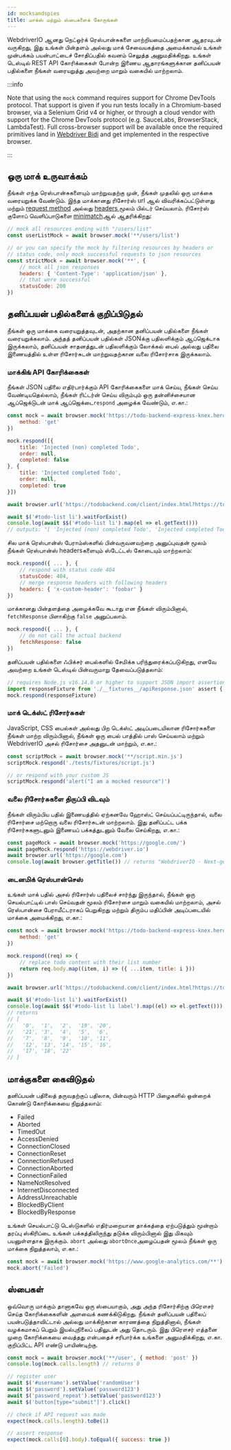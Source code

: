 ```yaml
---
id: mocksandspies
title: மாக்ஸ் மற்றும் ஸ்பைகளைக் கோருங்கள்
---
```


WebdriverIO ஆனது நெட்ஒர்க் ரெஸ்பான்சுகளை மாற்றியமைப்பதற்கான ஆதரவுடன் வருகிறது, இது உங்கள் பின்தளம் அல்லது மாக் சேவையகத்தை அமைக்காமல் உங்கள் முன்பக்கம் பயன்பாட்டைச் சோதிப்பதில் கவனம் செலுத்த அனுமதிக்கிறது. உங்கள் டெஸ்டில் REST API கோரிக்கைகள் போன்ற இணைய ஆதாரங்களுக்கான தனிப்பயன் பதில்களை நீங்கள் வரையறுத்து அவற்றை மாறும் வகையில் மாற்றலாம்.

:::info

Note that using the `mock` command requires support for Chrome DevTools protocol. That support is given if you run tests locally in a Chromium-based browser, via a Selenium Grid v4 or higher, or through a cloud vendor with support for the Chrome DevTools protocol (e.g. SauceLabs, BrowserStack, LambdaTest). Full cross-browser support will be available once the required primitives land in [Webdriver Bidi](https://wpt.fyi/results/webdriver/tests/bidi/network?label=experimental&label=master&aligned) and get implemented in the respective browser.

:::

## ஒரு மாக் உருவாக்கம்

நீங்கள் எந்த ரெஸ்பான்சுகளையும் மாற்றுவதற்கு முன், நீங்கள் முதலில் ஒரு மாக்கை வரையறுக்க வேண்டும். இந்த மாக்கானது ரிசோர்ஸ் url ஆல் விவரிக்கப்பட்டுள்ளது மற்றும் [request method](https://developer.mozilla.org/en-US/docs/Web/HTTP/Methods) அல்லது [ headers ](https://developer.mozilla.org/en-US/docs/Web/HTTP/Headers)மூலம் பில்டர் செய்யலாம். ரிசோர்ஸ் குளோப் வெளிப்பாடுகளை [minimatch](https://www.npmjs.com/package/minimatch)ஆல் ஆதரிக்கிறது:

```js
// mock all resources ending with "/users/list"
const userListMock = await browser.mock('**/users/list')

// or you can specify the mock by filtering resources by headers or
// status code, only mock successful requests to json resources
const strictMock = await browser.mock('**', {
    // mock all json responses
    headers: { 'Content-Type': 'application/json' },
    // that were successful
    statusCode: 200
})
```

## தனிப்பயன் பதில்களைக் குறிப்பிடுதல்

நீங்கள் ஒரு மாக்கை வரையறுத்தவுடன், அதற்கான தனிப்பயன் பதில்களை நீங்கள் வரையறுக்கலாம். அந்தத் தனிப்பயன் பதில்கள் JSONக்கு பதிலளிக்கும் ஆப்ஜெக்டாக இருக்கலாம், தனிப்பயன் சாதனத்துடன் பதிலளிக்கும் லோக்கல் பைல் அல்லது பதிலை இணையத்தில் உள்ள ரிசோர்சுடன் மாற்றுவதற்கான வலை ரிசோர்சாக இருக்கலாம்.

### மாக்கிங் API கோரிக்கைகள்

நீங்கள் JSON பதிலை எதிர்பார்க்கும் API கோரிக்கைகளை மாக் செய்ய, நீங்கள் செய்ய வேண்டியதெல்லாம், நீங்கள் ரிட்டர்ன் செய்ய விரும்பும் ஒரு தன்னிச்சையான ஆப்ஜெக்டுடன் மாக் ஆப்ஜெக்டை`respond` அழைக்க வேண்டும், எ.கா.:

```js
const mock = await browser.mock('https://todo-backend-express-knex.herokuapp.com/', {
    method: 'get'
})

mock.respond([{
    title: 'Injected (non) completed Todo',
    order: null,
    completed: false
}, {
    title: 'Injected completed Todo',
    order: null,
    completed: true
}])

await browser.url('https://todobackend.com/client/index.html?https://todo-backend-express-knex.herokuapp.com/')

await $('#todo-list li').waitForExist()
console.log(await $$('#todo-list li').map(el => el.getText()))
// outputs: "[ 'Injected (non) completed Todo', 'Injected completed Todo' ]"
```

சில மாக் ரெஸ்பான்ஸ் பேராம்ஸ்களில் பின்வருவனவற்றை அனுப்புவதன் மூலம் நீங்கள் ரெஸ்பான்ஸ் headersகளையும் ஸ்டேட்டஸ் கோடையும் மாற்றலாம்:

```js
mock.respond({ ... }, {
    // respond with status code 404
    statusCode: 404,
    // merge response headers with following headers
    headers: { 'x-custom-header': 'foobar' }
})
```

மாக்கானது பின்தளத்தை அழைக்கவே கூடாது என நீங்கள் விரும்பினால், `fetchResponse` பிளாகிற்கு `false` அனுப்பலாம்.

```js
mock.respond({ ... }, {
    // do not call the actual backend
    fetchResponse: false
})
```

தனிப்பயன் பதில்களை ஃபிக்சர் பைல்களில் சேமிக்க பரிந்துரைக்கப்படுகிறது, எனவே அவற்றை உங்கள் டெஸ்டில் பின்வருமாறு தேவைப்படுத்தலாம்:

```js
// requires Node.js v16.14.0 or higher to support JSON import assertions
import responseFixture from './__fixtures__/apiResponse.json' assert { type: 'json' }
mock.respond(responseFixture)
```

### மாக் டெக்ஸ்ட் ரிசோர்சுகள்

JavaScript, CSS பைல்கள் அல்லது பிற டெக்ஸ்ட் அடிப்படையிலான ரிசோர்சுகளை நீங்கள் மாற்ற விரும்பினால், நீங்கள் ஒரு பைல் பாத்தில் பாஸ் செய்யலாம் மற்றும் WebdriverIO அசல் ரிசோர்சை அதனுடன் மாற்றும், எ.கா.:

```js
const scriptMock = await browser.mock('**/script.min.js')
scriptMock.respond('./tests/fixtures/script.js')

// or respond with your custom JS
scriptMock.respond('alert("I am a mocked resource")')
```

### வலை ரிசோர்சுகளை திருப்பி விடவும்

நீங்கள் விரும்பிய பதில் இணையத்தில் ஏற்கனவே ஹோஸ்ட் செய்யப்பட்டிருந்தால், வலை ரிசோர்சை மற்றொரு வலை ரிசோர்சுடன் மாற்றலாம். இது தனிப்பட்ட பக்க ரிசோர்சுகளுடனும் இணையப் பக்கத்துடனும் வேலை செய்கிறது, எ.கா.:

```js
const pageMock = await browser.mock('https://google.com/')
await pageMock.respond('https://webdriver.io')
await browser.url('https://google.com')
console.log(await browser.getTitle()) // returns "WebdriverIO · Next-gen browser and mobile automation test framework for Node.js"
```

### டைனமிக் ரெஸ்பான்செஸ்

உங்கள் மாக் பதில் அசல் ரிசோர்ஸ் பதிலைச் சார்ந்து இருந்தால், நீங்கள் ஒரு செயல்பாட்டில் பாஸ் செய்வதன் மூலம் ரிசோர்சை மாறும் வகையில் மாற்றலாம், அசல் ரெஸ்பான்சை பேராமீட்டராகப் பெறுகிறது மற்றும் திரும்ப மதிப்பின் அடிப்படையில் மாக்கை அமைக்கிறது, எ.கா.:

```js
const mock = await browser.mock('https://todo-backend-express-knex.herokuapp.com/', {
    method: 'get'
})

mock.respond((req) => {
    // replace todo content with their list number
    return req.body.map((item, i) => ({ ...item, title: i }))
})

await browser.url('https://todobackend.com/client/index.html?https://todo-backend-express-knex.herokuapp.com/')

await $('#todo-list li').waitForExist()
console.log(await $$('#todo-list li label').map((el) => el.getText()))
// returns
// [
//   '0',  '1',  '2',  '19', '20',
//   '21', '3',  '4',  '5',  '6',
//   '7',  '8',  '9',  '10', '11',
//   '12', '13', '14', '15', '16',
//   '17', '18', '22'
// ]
```

## மாக்குகளை கைவிடுதல்

தனிப்பயன் பதிலைத் தருவதற்குப் பதிலாக, பின்வரும் HTTP பிழைகளில் ஒன்றைக் கொண்டு கோரிக்கையை நிறுத்தலாம்:

- Failed
- Aborted
- TimedOut
- AccessDenied
- ConnectionClosed
- ConnectionReset
- ConnectionRefused
- ConnectionAborted
- ConnectionFailed
- NameNotResolved
- InternetDisconnected
- AddressUnreachable
- BlockedByClient
- BlockedByResponse

உங்கள் செயல்பாட்டு டெஸ்டுகளில் எதிர்மறையான தாக்கத்தை ஏற்படுத்தும் மூன்றாம் தரப்பு ஸ்கிரிப்டை உங்கள் பக்கத்திலிருந்து தடுக்க விரும்பினால் இது மிகவும் பயனுள்ளதாக இருக்கும். `abort` அல்லது `abortOnce`அழைப்பதன் மூலம் நீங்கள் ஒரு மாக்கை நிறுத்தலாம், எ.கா.:

```js
const mock = await browser.mock('https://www.google-analytics.com/**')
mock.abort('Failed')
```

## ஸ்பைகள்

ஒவ்வொரு மாக்கும் தானாகவே ஒரு ஸ்பையாகும், அது அந்த ரிசோர்சிற்கு பிரௌசர் செய்த கோரிக்கைகளின் அளவைக் கணக்கிடுகிறது. நீங்கள் தனிப்பயன் பதிலைப் பயன்படுத்தாவிட்டால் அல்லது மாக்கிற்கான காரணத்தை நிறுத்தினால், நீங்கள் வழக்கமாகப் பெறும் இயல்புநிலைப் பதிலுடன் அது தொடரும். இது பிரௌசர் எத்தனை முறை கோரிக்கையை வைத்தது என்பதைச் சரிபார்க்க உங்களை அனுமதிக்கிறது, எ.கா. குறிப்பிட்ட API எண்டு பாயிண்டிற்கு.

```js
const mock = await browser.mock('**/user', { method: 'post' })
console.log(mock.calls.length) // returns 0

// register user
await $('#username').setValue('randomUser')
await $('password').setValue('password123')
await $('password_repeat').setValue('password123')
await $('button[type="submit"]').click()

// check if API request was made
expect(mock.calls.length).toBe(1)

// assert response
expect(mock.calls[0].body).toEqual({ success: true })
```
